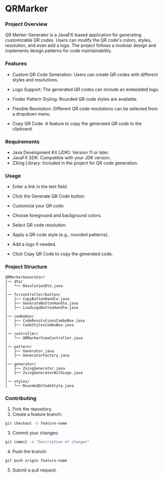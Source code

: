 
# QRMarker

### Project Overview

QR Marker Generator is a JavaFX-based application for generating customizable QR codes. Users can modify the QR code's colors, styles, resolution, and even add a logo. The project follows a modular design and implements design patterns for code maintainability.



### Features
- Custom QR Code Generation: Users can create QR codes with different styles and resolutions.

-  Logo Support: The generated QR codes can include an embedded logo.

- Finder Pattern Styling: Rounded QR code styles are available.

- Flexible Resolution: Different QR code resolutions can be selected from a dropdown menu.

- Copy QR Code: A feature to copy the generated QR code to the clipboard.

### Requirements
- Java Development Kit (JDK): Version 11 or later.
- JavaFX SDK: Compatible with your JDK version.
- ZXing Library: Included in the project for QR code generation.

### Usage
- Enter a link in the text field.

- Click the Generate QR Code button.

- Customize your QR code:

- Choose foreground and background colors.

- Select QR code resolution.

- Apply a QR code style (e.g., rounded patterns).

- Add a logo if needed.

- Click Copy QR Code to copy the generated code.



### Project Structure
```
QRMarkerGenerator/
│── dto/
│   └── ResolutionDto.java
│
│── fx/controller/button/
│   ├── CopyButtonHandle.java
│   ├── GenerateButtonHandle.java
│   ├── LoadLogoButtonHandle.java
│
│── combobox/
│   ├── CodeResolutionsComboBox.java
│   ├── CodeStylesComboBox.java
│
│── controller/
│   └── QRMarkerViewController.java
│
│── pattern/
│   ├── Generator.java
│   ├── GeneratorFactory.java
│
│── generator/
│   ├── ZxingGenerator.java
│   ├── ZxingGeneratorWithLogo.java
│
│── styles/
│   └── RoundedQrCodeStyle.java
```
### Contributing
1. Fork the repository.
2. Create a feature branch:
```bash
git checkout -b feature-name
```
3. Commit your changes:
```bash
git commit -m "Description of changes"
```
4. Push the branch:
```bash
git push origin feature-name
```
5. Submit a pull request.
